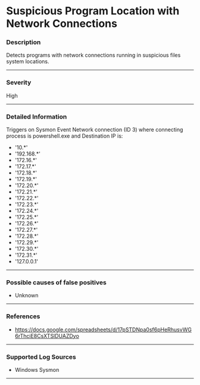 # Suspicious Program Location with Network Connections
### Description

Detects programs with network connections running in suspicious files system locations.

-------------------
### Severity

High

-------------------

### Detailed Information

Triggers on Sysmon Event Network connection (ID 3) where connecting process is powershell.exe and Destination IP is:
  - '10.*'
  - '192.168.*'
  - '172.16.*'
  - '172.17.*'
  - '172.18.*'
  - '172.19.*'
  - '172.20.*'
  - '172.21.*'
  - '172.22.*'
  - '172.23.*'
  - '172.24.*'
  - '172.25.*'
  - '172.26.*'
  - '172.27.*'
  - '172.28.*'
  - '172.29.*'
  - '172.30.*'
  - '172.31.*'
  - '127.0.0.1'

-------------------

### Possible causes of false positives

- Unknown

-------------------
### References

- https://docs.google.com/spreadsheets/d/17pSTDNpa0sf6pHeRhusvWG6rThciE8CsXTSlDUAZDyo

-------------------
### Supported Log Sources

- Windows Sysmon

-------------------
